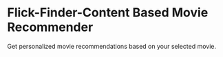 # Flick-Finder-Content Based Movie Recommender
 Get personalized movie recommendations based on your selected movie.
